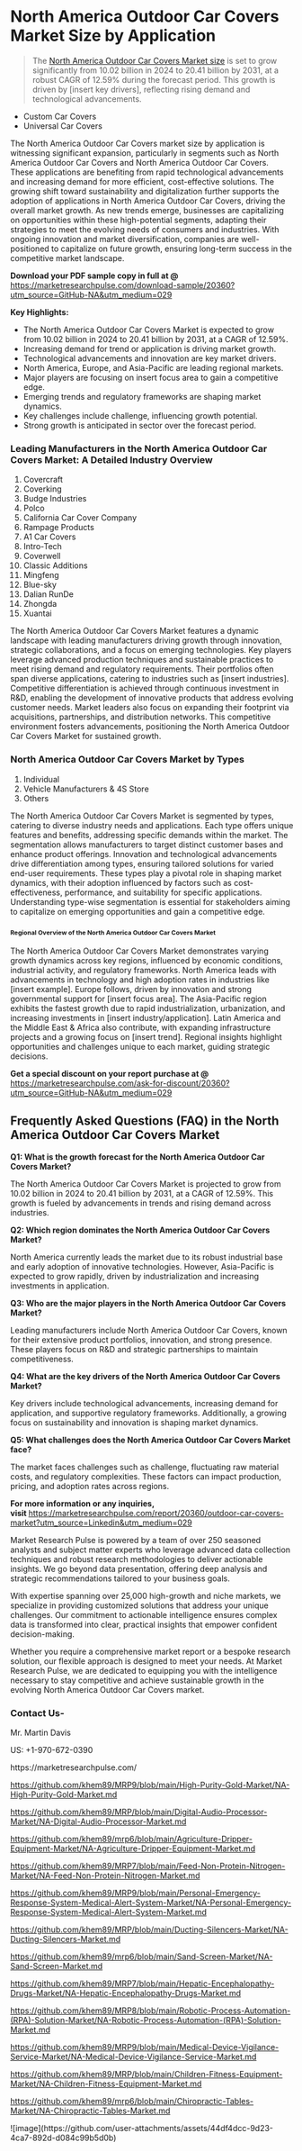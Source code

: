 <h1>North America Outdoor Car Covers Market&nbsp;Size by Application</h1><blockquote><p>The <a href="https://marketresearchpulse.com/download-sample/20360?utm_source=GitHub-NA&amp;utm_medium=029">North America Outdoor Car Covers Market size</a> is set to grow significantly from 10.02 billion in 2024 to 20.41 billion by 2031, at a robust CAGR of 12.59% during the forecast period. This growth is driven by [insert key drivers], reflecting rising demand and technological advancements.</p></blockquote><ul><li>Custom Car Covers<li> Universal Car Covers</li></ul><p>The North America Outdoor Car Covers market size by application is witnessing significant expansion, particularly in segments such as North America Outdoor Car Covers and North America Outdoor Car Covers. These applications are benefiting from rapid technological advancements and increasing demand for more efficient, cost-effective solutions. The growing shift toward sustainability and digitalization further supports the adoption of applications in North America Outdoor Car Covers, driving the overall market growth. As new trends emerge, businesses are capitalizing on opportunities within these high-potential segments, adapting their strategies to meet the evolving needs of consumers and industries. With ongoing innovation and market diversification, companies are well-positioned to capitalize on future growth, ensuring long-term success in the competitive market landscape.</p><p><strong>Download your PDF sample copy in full at @ </strong><a href="https://marketresearchpulse.com/download-sample/20360?utm_source=GitHub-NA&amp;utm_medium=029">https://marketresearchpulse.com/download-sample/20360?utm_source=GitHub-NA&amp;utm_medium=029</a></p><p><strong>Key Highlights: </strong></p><ul><li>The North America Outdoor Car Covers Market is expected to grow from 10.02 billion in 2024 to 20.41 billion by 2031, at a CAGR of 12.59%.</li><li>Increasing demand for trend or application is driving market growth.</li><li>Technological advancements and innovation are key market drivers.</li><li>North America, Europe, and Asia-Pacific are leading regional markets.</li><li>Major players are focusing on insert focus area to gain a competitive edge.</li><li>Emerging trends and regulatory frameworks are shaping market dynamics.</li><li>Key challenges include challenge, influencing growth potential.</li><li>Strong growth is anticipated in sector over the forecast period.</li></ul><h3>Leading Manufacturers in the North America Outdoor Car Covers Market: A Detailed Industry Overview</h3><ol><li>Covercraft</li><li>Coverking</li><li>Budge Industries</li><li>Polco</li><li>California Car Cover Company</li><li>Rampage Products</li><li>A1 Car Covers</li><li>Intro-Tech</li><li>Coverwell</li><li>Classic Additions</li><li>Mingfeng</li><li>Blue-sky</li><li>Dalian RunDe</li><li>Zhongda</li><li>Xuantai</li></ol><div class="flex max-w-full flex-col flex-grow"><div class="min-h-8 text-message flex w-full flex-col items-end gap-2 whitespace-normal break-words [.text-message+&amp;]:mt-5" dir="auto" data-message-author-role="assistant" data-message-id="fd8432e4-4910-450d-b182-61b7bfb0a01f" data-message-model-slug="gpt-4o"><div class="flex w-full flex-col gap-1 empty:hidden first:pt-[3px]"><div class="markdown prose w-full break-words dark:prose-invert light"><p>The North America Outdoor Car Covers Market features a dynamic landscape with leading manufacturers driving growth through innovation, strategic collaborations, and a focus on emerging technologies. Key players leverage advanced production techniques and sustainable practices to meet rising demand and regulatory requirements. Their portfolios often span diverse applications, catering to industries such as [insert industries]. Competitive differentiation is achieved through continuous investment in R&amp;D, enabling the development of innovative products that address evolving customer needs. Market leaders also focus on expanding their footprint via acquisitions, partnerships, and distribution networks. This competitive environment fosters advancements, positioning the North America Outdoor Car Covers Market for sustained growth.</p></div></div></div></div><h3>North America Outdoor Car Covers Market by Types</h3><ol><li>Individual<li> Vehicle Manufacturers & 4S Store<li> Others</li></ol><div class="flex max-w-full flex-col flex-grow"><div class="min-h-8 text-message flex w-full flex-col items-end gap-2 whitespace-normal break-words [.text-message+&amp;]:mt-5" dir="auto" data-message-author-role="assistant" data-message-id="084470be-0bb7-4664-bddf-5156b4f41249" data-message-model-slug="gpt-4o-mini"><div class="flex w-full flex-col gap-1 empty:hidden first:pt-[3px]"><div class="markdown prose w-full break-words dark:prose-invert light"><p>The North America Outdoor Car Covers Market is segmented by types, catering to diverse industry needs and applications. Each type offers unique features and benefits, addressing specific demands within the market. The segmentation allows manufacturers to target distinct customer bases and enhance product offerings. Innovation and technological advancements drive differentiation among types, ensuring tailored solutions for varied end-user requirements. These types play a pivotal role in shaping market dynamics, with their adoption influenced by factors such as cost-effectiveness, performance, and suitability for specific applications. Understanding type-wise segmentation is essential for stakeholders aiming to capitalize on emerging opportunities and gain a competitive edge.</p></div></div></div></div><h3><span style="font-size: 11px;">Regional Overview of the North America Outdoor Car Covers Market</span></h3><div class="flex max-w-full flex-col flex-grow"><div class="min-h-8 text-message flex w-full flex-col items-end gap-2 whitespace-normal break-words [.text-message+&amp;]:mt-5" dir="auto" data-message-author-role="assistant" data-message-id="e9038762-ce64-4e30-91c9-9bd413514231" data-message-model-slug="gpt-4o-mini"><div class="flex w-full flex-col gap-1 empty:hidden first:pt-[3px]"><div class="markdown prose w-full break-words dark:prose-invert light"><p>The North America Outdoor Car Covers Market demonstrates varying growth dynamics across key regions, influenced by economic conditions, industrial activity, and regulatory frameworks. North America leads with advancements in technology and high adoption rates in industries like [insert example]. Europe follows, driven by innovation and strong governmental support for [insert focus area]. The Asia-Pacific region exhibits the fastest growth due to rapid industrialization, urbanization, and increasing investments in [insert industry/application]. Latin America and the Middle East &amp; Africa also contribute, with expanding infrastructure projects and a growing focus on [insert trend]. Regional insights highlight opportunities and challenges unique to each market, guiding strategic decisions.</p></div></div></div></div><p><strong>Get a special discount on your report purchase at @ </strong><a href="https://marketresearchpulse.com/ask-for-discount/20360?utm_source=GitHub-NA&amp;utm_medium=029">https://marketresearchpulse.com/ask-for-discount/20360?utm_source=GitHub-NA&amp;utm_medium=029</a></p><h2>Frequently Asked Questions (FAQ) in the North America Outdoor Car Covers Market</h2><p><strong>Q1: What is the growth forecast for the North America Outdoor Car Covers Market?</strong></p><p>The North America Outdoor Car Covers Market is projected to grow from 10.02 billion in 2024 to 20.41 billion by 2031, at a CAGR of 12.59%. This growth is fueled by advancements in trends and rising demand across industries.</p><p><strong>Q2: Which region dominates the North America Outdoor Car Covers Market?</strong></p><p>North America currently leads the market due to its robust industrial base and early adoption of innovative technologies. However, Asia-Pacific is expected to grow rapidly, driven by industrialization and increasing investments in application.</p><p><strong>Q3: Who are the major players in the North America Outdoor Car Covers Market?</strong></p><p>Leading manufacturers include North America Outdoor Car Covers, known for their extensive product portfolios, innovation, and strong presence. These players focus on R&amp;D and strategic partnerships to maintain competitiveness.</p><p><strong>Q4: What are the key drivers of the North America Outdoor Car Covers Market?</strong></p><p>Key drivers include technological advancements, increasing demand for application, and supportive regulatory frameworks. Additionally, a growing focus on sustainability and innovation is shaping market dynamics.</p><p><strong>Q5: What challenges does the North America Outdoor Car Covers Market face?</strong></p><p>The market faces challenges such as challenge, fluctuating raw material costs, and regulatory complexities. These factors can impact production, pricing, and adoption rates across regions.</p><p><strong>For more information or any inquiries, visit&nbsp;</strong><a href="https://marketresearchpulse.com/report/20360/outdoor-car-covers-market?utm_source=Linkedin&utm_medium=029">https://marketresearchpulse.com/report/20360/outdoor-car-covers-market?utm_source=Linkedin&utm_medium=029</a></p><p>Market Research Pulse is powered by a team of over 250 seasoned analysts and subject matter experts who leverage advanced data collection techniques and robust research methodologies to deliver actionable insights. We go beyond data presentation, offering deep analysis and strategic recommendations tailored to your business goals.</p><p>With expertise spanning over 25,000 high-growth and niche markets, we specialize in providing customized solutions that address your unique challenges. Our commitment to actionable intelligence ensures complex data is transformed into clear, practical insights that empower confident decision-making.</p><p>Whether you require a comprehensive market report or a bespoke research solution, our flexible approach is designed to meet your needs. At Market Research Pulse, we are dedicated to equipping you with the intelligence necessary to stay competitive and achieve sustainable growth in the evolving North America Outdoor Car Covers market.</p><h3><strong>Contact Us-</strong></h3><p>Mr. Martin Davis</p><p>US: +1-970-672-0390</p><p>https://marketresearchpulse.com/</p><p><a href="https://github.com/khem89/MRP9/blob/main/High-Purity-Gold-Market/NA-High-Purity-Gold-Market.md">https://github.com/khem89/MRP9/blob/main/High-Purity-Gold-Market/NA-High-Purity-Gold-Market.md</a></p><p><a href="https://github.com/khem89/MRP/blob/main/Digital-Audio-Processor-Market/NA-Digital-Audio-Processor-Market.md">https://github.com/khem89/MRP/blob/main/Digital-Audio-Processor-Market/NA-Digital-Audio-Processor-Market.md</a></p><p><a href="https://github.com/khem89/mrp6/blob/main/Agriculture-Dripper-Equipment-Market/NA-Agriculture-Dripper-Equipment-Market.md">https://github.com/khem89/mrp6/blob/main/Agriculture-Dripper-Equipment-Market/NA-Agriculture-Dripper-Equipment-Market.md</a></p><p><a href="https://github.com/khem89/MRP7/blob/main/Feed-Non-Protein-Nitrogen-Market/NA-Feed-Non-Protein-Nitrogen-Market.md">https://github.com/khem89/MRP7/blob/main/Feed-Non-Protein-Nitrogen-Market/NA-Feed-Non-Protein-Nitrogen-Market.md</a></p><p><a href="https://github.com/khem89/MRP9/blob/main/Personal-Emergency-Response-System-Medical-Alert-System-Market/NA-Personal-Emergency-Response-System-Medical-Alert-System-Market.md">https://github.com/khem89/MRP9/blob/main/Personal-Emergency-Response-System-Medical-Alert-System-Market/NA-Personal-Emergency-Response-System-Medical-Alert-System-Market.md</a></p><p><a href="https://github.com/khem89/MRP/blob/main/Ducting-Silencers-Market/NA-Ducting-Silencers-Market.md">https://github.com/khem89/MRP/blob/main/Ducting-Silencers-Market/NA-Ducting-Silencers-Market.md</a></p><p><a href="https://github.com/khem89/mrp6/blob/main/Sand-Screen-Market/NA-Sand-Screen-Market.md">https://github.com/khem89/mrp6/blob/main/Sand-Screen-Market/NA-Sand-Screen-Market.md</a></p><p><a href="https://github.com/khem89/MRP7/blob/main/Hepatic-Encephalopathy-Drugs-Market/NA-Hepatic-Encephalopathy-Drugs-Market.md">https://github.com/khem89/MRP7/blob/main/Hepatic-Encephalopathy-Drugs-Market/NA-Hepatic-Encephalopathy-Drugs-Market.md</a></p><p><a href="https://github.com/khem89/MRP8/blob/main/Robotic-Process-Automation-(RPA)-Solution-Market/NA-Robotic-Process-Automation-(RPA)-Solution-Market.md">https://github.com/khem89/MRP8/blob/main/Robotic-Process-Automation-(RPA)-Solution-Market/NA-Robotic-Process-Automation-(RPA)-Solution-Market.md</a></p><p><a href="https://github.com/khem89/MRP9/blob/main/Medical-Device-Vigilance-Service-Market/NA-Medical-Device-Vigilance-Service-Market.md">https://github.com/khem89/MRP9/blob/main/Medical-Device-Vigilance-Service-Market/NA-Medical-Device-Vigilance-Service-Market.md</a></p><p><a href="https://github.com/khem89/MRP/blob/main/Children-Fitness-Equipment-Market/NA-Children-Fitness-Equipment-Market.md">https://github.com/khem89/MRP/blob/main/Children-Fitness-Equipment-Market/NA-Children-Fitness-Equipment-Market.md</a></p><p><a href="https://github.com/khem89/mrp6/blob/main/Chiropractic-Tables-Market/NA-Chiropractic-Tables-Market.md">https://github.com/khem89/mrp6/blob/main/Chiropractic-Tables-Market/NA-Chiropractic-Tables-Market.md</a></p>
![image](https://github.com/user-attachments/assets/44df4dcc-9d23-4ca7-892d-d084c99b5d0b)

